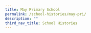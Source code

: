 ```yaml
---
title: May Primary School
permalink: /school-histories/may-pri/
description: ""
third_nav_title: School Histories
---
```

